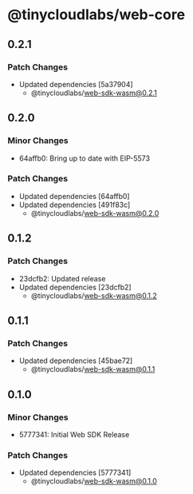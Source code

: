 # @tinycloudlabs/web-core

## 0.2.1

### Patch Changes

- Updated dependencies [5a37904]
  - @tinycloudlabs/web-sdk-wasm@0.2.1

## 0.2.0

### Minor Changes

- 64affb0: Bring up to date with EIP-5573

### Patch Changes

- Updated dependencies [64affb0]
- Updated dependencies [491f83c]
  - @tinycloudlabs/web-sdk-wasm@0.2.0

## 0.1.2

### Patch Changes

- 23dcfb2: Updated release
- Updated dependencies [23dcfb2]
  - @tinycloudlabs/web-sdk-wasm@0.1.2

## 0.1.1

### Patch Changes

- Updated dependencies [45bae72]
  - @tinycloudlabs/web-sdk-wasm@0.1.1

## 0.1.0

### Minor Changes

- 5777341: Initial Web SDK Release

### Patch Changes

- Updated dependencies [5777341]
  - @tinycloudlabs/web-sdk-wasm@0.1.0
